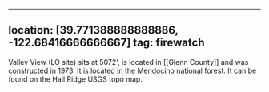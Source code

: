 
---
location: [39.771388888888886, -122.68416666666667]
tag: firewatch
---

Valley View (LO site) sits at 5072', is located in [[Glenn County]] and was constructed in 1973. It is located in the Mendocino national forest. It can be found on the Hall Ridge USGS topo map.
